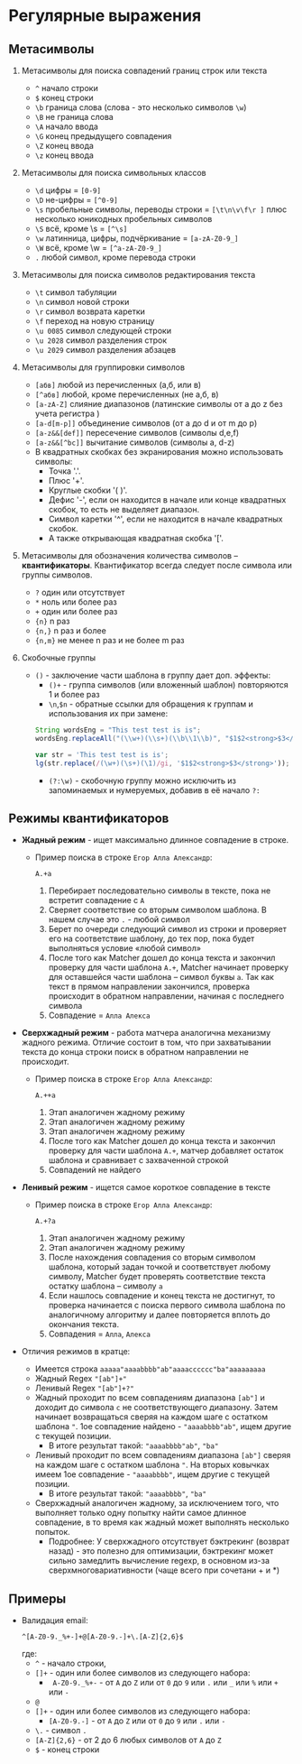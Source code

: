 # Регулярные выражения

## Метасимволы

1. Метасимволы для поиска совпадений границ строк или текста
    + ```^```   начало строки
    + ```$```   конец строки
    + ```\b```	граница слова (слова - это несколько символов ```\w```)
    + ```\B```	не граница слова
    + ```\A```	начало ввода
    + ```\G```	конец предыдущего совпадения
    + ```\Z```	конец ввода
    + ```\z```	конец ввода

2. Метасимволы для поиска символьных классов
    + ```\d```	цифры = ```[0-9]```
    + ```\D```	не-цифры = ```[^0-9]```
    + ```\s```	пробельные символы, переводы строки = ```[\t\n\v\f\r ]``` плюс несколько юникодных пробельных символов
    + ```\S```	всё, кроме \s = ```[^\s]```
    + ```\w```	латинница, цифры, подчёркивание = ```[a-zA-Z0-9_]```
    + ```\W```	всё, кроме \w = ```[^a-zA-Z0-9_]```
    + ```.```   любой символ, кроме перевода строки

3. Метасимволы для поиска символов редактирования текста
    + ```\t```      символ табуляции
    + ```\n```      символ новой строки
    + ```\r```      символ возврата каретки
    + ```\f```      переход на новую страницу
    + ```\u 0085``` символ следующей строки
    + ```\u 2028``` символ разделения строк
    + ```\u 2029``` символ разделения абзацев

4. Метасимволы для группировки символов
    + ```[абв]```	    любой из перечисленных (а,б, или в)
    + ```[^абв]```	    любой, кроме перечисленных (не а,б, в)
    + ```[a-zA-Z]```	слияние диапазонов (латинские символы от a до z без учета регистра )
    + ```[a-d[m-p]]```	    объединение символов (от a до d и от m до p)
    + ```[a-z&&[def]]```	пересечение символов (символы d,e,f)
    + ```[a-z&&[^bc]]```	вычитание символов (символы a, d-z)
    + В квадратных скобках без экранирования можно использовать символы:
        + Точка '.'.
        + Плюс '+'.
        + Круглые скобки '( )'.
        + Дефис '-', если он находится в начале или конце квадратных скобок, то есть не выделяет диапазон.
        + Символ каретки '^', если не находится в начале квадратных скобок.
        + А также открывающая квадратная скобка '['.

5. Метасимволы для обозначения количества символов – **квантификаторы**. Квантификатор всегда следует после символа или группы символов.
    + ```?```	один или отсутствует
    + ```*```	ноль или более раз
    + ```+```	один или более раз
    + ```{n}```     n раз
    + ```{n,}```    n раз и более
    + ```{n,m}```	не менее n раз и не более m раз

6. Скобочные группы
    + ```()``` - заключение части шаблона в группу дает доп. эффекты:
        + ```()+``` - группа символов (или вложенный шаблон) повторяются 1 и более раз
        + ```\n```,```$n``` - обратные ссылки для обращения к группам и использования их при замене:
        ```java
        String wordsEng = "This test test is is";
        wordsEng.replaceAll("(\\w+)(\\s+)(\\b\\1\\b)", "$1$2<strong>$3</strong>");
        ```
        ```javascript
        var str = 'This test test is is';
        lg(str.replace(/(\w+)(\s+)(\1)/gi, '$1$2<strong>$3</strong>'));
        ```
        + ```(?:\w)``` - скобочную группу можно исключить из запоминаемых и нумеруемых, добавив в её начало ```?:```


## Режимы квантификаторов

+ **Жадный режим** - ищет максимально длинное совпадение в строке.
    + Пример поиска в строке ```Егор Алла Александр```: 
        ```regexp
        А.+а
        ```
        1. Перебирает последовательно символы в тексте, пока не встретит совпадение с ```A```
        1. Cверяет соответствие со вторым символом шаблона. В нашем случае это ```.``` - любой символ
        1. Берет по очереди следующий символ из строки и проверяет его на соответствие шаблону, до тех пор, пока будет выполняться условие «любой символ»
        1. После того как Matcher дошел до конца текста и закончил проверку для части шаблона ```А.+```, Matcher начинает проверку для оставшейся части шаблона – символ буквы ```а```. Так как текст в прямом направлении закончился, проверка происходит в обратном направлении, начиная с последнего символа
        1. Совпадение = ```Алла Алекса```
        
+ **Сверхжадный режим** - работа матчера аналогична механизму жадного режима. 
Отличие состоит в том, что при захватывании текста до конца строки поиск в обратном направлении не происходит.
    + Пример поиска в строке ```Егор Алла Александр```: 
        ```regexp
        А.++а
        ```
        1. Этап аналогичен жадному режиму
        1. Этап аналогичен жадному режиму
        1. Этап аналогичен жадному режиму
        1. После того как Matcher дошел до конца текста и закончил проверку для части шаблона ```А.+```,  матчер добавляет остаток шаблона и сравнивает с захваченной строкой
        1. Совпадений не найдего

+ **Ленивый режим** - ищется самое короткое совпадение в тексте
    + Пример поиска в строке ```Егор Алла Александр```: 
        ```regexp
        А.+?а
        ```
        1. Этап аналогичен жадному режиму
        1. Этап аналогичен жадному режиму
        1. После нахождения совпадения со вторым символом шаблона, который задан точкой и соответствует любому символу, Matcher будет проверять соответствие текста остатку шаблона – символу ```а```
        1. Если нашлось совпадение и конец текста не достигнут, то проверка начинается с поиска первого символа шаблона по аналогичному алгоритму и далее повторяется вплоть до окончания текста.
        1. Совпадения = ```Алла```, ```Алекса```
        
+ Отличия режимов в кратце:
    + Имеется строка ```aaaaa"aaaabbbb"ab"aaaacccccc"ba"aaaaaaaaa```
    + Жадный Regex ```"[ab"]+"``` 
    + Ленивый Regex ```"[ab"]+?"```
    + Жадный проходит по всем совпадениям диапазона ```[ab"]``` и 
        доходит до символа ```c``` не соответствующего диапазону. 
        Затем начинает возвращаться сверяя на каждом шаге с остатком шаблона ```"```. 
        1ое совпадение найдено - ```"aaaabbbb"ab"```,
         ищем другие с текущей позиции.
        + В итоге результат такой: ```"aaaabbbb"ab"```, ```"ba"```
    + Ленивый проходит по всем совпадениям диапазона ```[ab"]``` сверяя на каждом шаге
        с остатком шаблона ```"```. На вторых ковычках имеем 1ое совпадение - ```"aaaabbbb"```, 
        ищем другие с текущей позиции.
        + В итоге результат такой: ```"aaaabbbb"```, ```"ba"```
    + Сверхжадный  аналогичен жадному, за исключением того, что выполняет только одну попытку найти самое длинное совпадение, 
        в то время как жадный может выполнять несколько попыток. 
        + Подробнее: У сверхжадного отсутствует бэктрекинг (возврат назад) - 
            это полезно для оптимизации, бэктрекинг может сильно замедлить вычисление regexp,
            в основном из-за сверхмноговариативности (чаще всего при сочетани + и *)

## Примеры
+ Валидация email:
    ```regexp
    ^[A-Z0-9._%+-]+@[A-Z0-9.-]+\.[A-Z]{2,6}$
    ```
    где:
    + ```^``` - начало строки,
    + ```[]+``` - один или более символов из следующего набора:
        + ``` A-Z0-9._%+-``` - от `A` до `Z` или от `0` до `9` или `.` или `_` или `%` или `+` или `-`
    + ```@```
    + ```[]+``` - один или более символов из следующего набора:
        + ```[A-Z0-9.-]``` -  от `A` до `Z` или от `0` до `9` или `.` или `-`
    + ```\.``` - символ `.`
    + ```[A-Z]{2,6}``` - от 2 до 6 любых символов от `A` до `Z`
    + ```$``` - конец строки
    